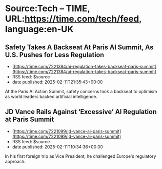 # Source:Tech – TIME, URL:https://time.com/tech/feed, language:en-UK

## Safety Takes A Backseat At Paris AI Summit, As U.S. Pushes for Less Regulation
 - [https://time.com/7221384/ai-regulation-takes-backseat-paris-summit](https://time.com/7221384/ai-regulation-takes-backseat-paris-summit)
 - RSS feed: $source
 - date published: 2025-02-11T21:35:43+00:00

At the Paris AI Action Summit, safety concerns took a backseat to optimism as world leaders backed artificial intelligence.

## JD Vance Rails Against ‘Excessive’ AI Regulation at Paris Summit
 - [https://time.com/7221099/jd-vance-ai-paris-summit](https://time.com/7221099/jd-vance-ai-paris-summit)
 - RSS feed: $source
 - date published: 2025-02-11T10:34:36+00:00

In his first foreign trip as Vice President, he challenged Europe's regulatory approach.


